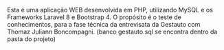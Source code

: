 Esta é uma aplicação WEB desenvolvida em PHP, utilizando MySQL e os Frameworks Laravel 8 e Bootstrap 4. O propósito é o teste de conhecimentos, para a fase técnica da entrevisata da Gestauto com Thomaz Juliann Boncompagni. (banco gestauto.sql se encontra dentro da pasta do projeto)
